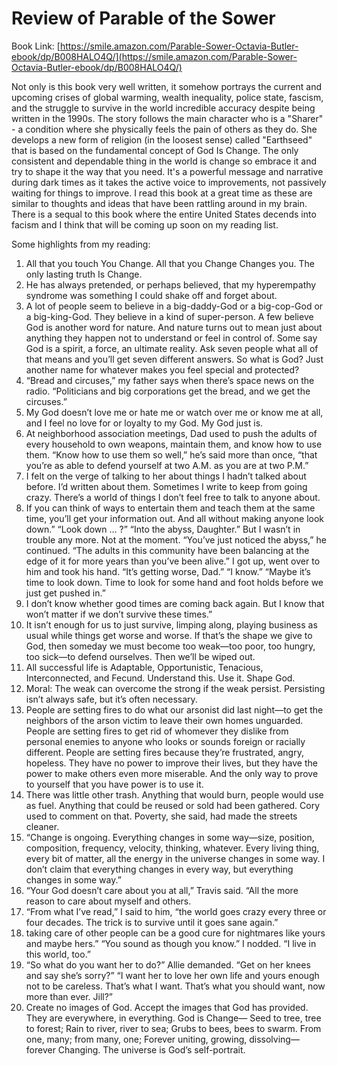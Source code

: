 
# Review of Parable of the Sower
Book Link: [https://smile.amazon.com/Parable-Sower-Octavia-Butler-ebook/dp/B008HALO4Q/](https://smile.amazon.com/Parable-Sower-Octavia-Butler-ebook/dp/B008HALO4Q/)

Not only is this book very well written, it somehow portrays the current and upcoming crises of global warming, wealth inequality, police state, fascism, and the struggle to survive in the world incredible accuracy despite being written in the 1990s. The story follows the main character who is a "Sharer" - a condition where she physically feels the pain of others as they do. She develops a new form of religion (in the loosest sense) called "Earthseed" that is based on the fundamental concept of God Is Change. The only consistent and dependable thing in the world is change so embrace it and try to shape it the way that you need. It's a powerful message and narrative during dark times as it takes the active voice to improvements, not passively waiting for things to improve. I read this book at a great time as these are similar to thoughts and ideas that have been rattling around in my brain. There is a sequal to this book where the entire United States decends into facism and I think that will be coming up soon on my reading list. 

Some highlights from my reading:
1. All that you touch You Change. All that you Change Changes you. The only lasting truth Is Change.
2. He has always pretended, or perhaps believed, that my hyperempathy syndrome was something I could shake off and forget about.
3. A lot of people seem to believe in a big-daddy-God or a big-cop-God or a big-king-God. They believe in a kind of super-person. A few believe God is another word for nature. And nature turns out to mean just about anything they happen not to understand or feel in control of. Some say God is a spirit, a force, an ultimate reality. Ask seven people what all of that means and you’ll get seven different answers. So what is God? Just another name for whatever makes you feel special and protected?
4. “Bread and circuses,” my father says when there’s space news on the radio. “Politicians and big corporations get the bread, and we get the circuses.”
5. My God doesn’t love me or hate me or watch over me or know me at all, and I feel no love for or loyalty to my God. My God just is.
6. At neighborhood association meetings, Dad used to push the adults of every household to own weapons, maintain them, and know how to use them. “Know how to use them so well,” he’s said more than once, “that you’re as able to defend yourself at two A.M. as you are at two P.M.”
7. I felt on the verge of talking to her about things I hadn’t talked about before. I’d written about them. Sometimes I write to keep from going crazy. There’s a world of things I don’t feel free to talk to anyone about.
8. If you can think of ways to entertain them and teach them at the same time, you’ll get your information out. And all without making anyone look down.” “Look down … ?” “Into the abyss, Daughter.” But I wasn’t in trouble any more. Not at the moment. “You’ve just noticed the abyss,” he continued. “The adults in this community have been balancing at the edge of it for more years than you’ve been alive.” I got up, went over to him and took his hand. “It’s getting worse, Dad.” “I know.” “Maybe it’s time to look down. Time to look for some hand and foot holds before we just get pushed in.”
9. I don’t know whether good times are coming back again. But I know that won’t matter if we don’t survive these times.”
10. It isn’t enough for us to just survive, limping along, playing business as usual while things get worse and worse. If that’s the shape we give to God, then someday we must become too weak—too poor, too hungry, too sick—to defend ourselves. Then we’ll be wiped out.
11. All successful life is Adaptable, Opportunistic, Tenacious, Interconnected, and Fecund. Understand this. Use it. Shape God.
12. Moral: The weak can overcome the strong if the weak persist. Persisting isn’t always safe, but it’s often necessary.
13. People are setting fires to do what our arsonist did last night—to get the neighbors of the arson victim to leave their own homes unguarded. People are setting fires to get rid of whomever they dislike from personal enemies to anyone who looks or sounds foreign or racially different. People are setting fires because they’re frustrated, angry, hopeless. They have no power to improve their lives, but they have the power to make others even more miserable. And the only way to prove to yourself that you have power is to use it.
14. There was little other trash. Anything that would burn, people would use as fuel. Anything that could be reused or sold had been gathered. Cory used to comment on that. Poverty, she said, had made the streets cleaner.
15. “Change is ongoing. Everything changes in some way—size, position, composition, frequency, velocity, thinking, whatever. Every living thing, every bit of matter, all the energy in the universe changes in some way. I don’t claim that everything changes in every way, but everything changes in some way.”
16. “Your God doesn’t care about you at all,” Travis said. “All the more reason to care about myself and others.
17. “From what I’ve read,” I said to him, “the world goes crazy every three or four decades. The trick is to survive until it goes sane again.”
18. taking care of other people can be a good cure for nightmares like yours and maybe hers.” “You sound as though you know.” I nodded. “I live in this world, too.”
19. “So what do you want her to do?” Allie demanded. “Get on her knees and say she’s sorry?” “I want her to love her own life and yours enough not to be careless. That’s what I want. That’s what you should want, now more than ever. Jill?”
20. Create no images of God. Accept the images that God has provided. They are everywhere, in everything. God is Change— Seed to tree, tree to forest; Rain to river, river to sea; Grubs to bees, bees to swarm. From one, many; from many, one; Forever uniting, growing, dissolving— forever Changing. The universe is God’s self-portrait.
